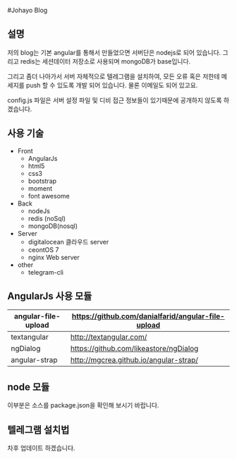 #Johayo Blog 
## 설명
저의 blog는 기본 angular를 통해서 만들었으면 서버단은 nodejs로 되어 있습니다. 그리고 redis는 세션데이터 저장소로 사용되며 mongoDB가 base입니다.

그리고 좀더 나아가서 서버 자체적으로 텔레그램을 설치하여, 모든 오류 혹은 저한테 메세지를 push 할 수 있도록 개발 되어 있습니다. 물론 이메일도 되어 있고요.

config.js 파일은 서버 설정 파일 및 디비 접근 정보들이 있기때문에 공개하지 않도록 하겠습니다.

## 사용 기술
* Front
	- AngularJs
	- html5
	- css3
	- bootstrap
    - moment
	- font awesome
* Back
	- nodeJs
	- redis (noSql)
	- mongoDB(nosql)
* Server
	- digitalocean 클라우드 server
	- ceontOS 7
	- nginx Web server
* other
	- telegram-cli

## AngularJs 사용 모듈
angular-file-upload | https://github.com/danialfarid/angular-file-upload
--------------------|----------------------------------------------------
textangular	        |http://textangular.com/
ngDialog            |https://github.com/likeastore/ngDialog
angular-strap       |http://mgcrea.github.io/angular-strap/

## node 모듈
이부분은 소스를 package.json을 확인해 보시기 바랍니다.

## 텔레그램 설치법
차후 업데이트 하겠습니다.
